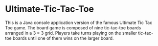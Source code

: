 # Ultimate-Tic-Tac-Toe

This is a Java console application version of the famous Ultimate Tic Tac Toe game.
The board game is composed of nine tic-tac-toe boards arranged in a 3 × 3 grid. Players take turns playing on the smaller tic-tac-toe boards until one of them wins on the larger board. 
